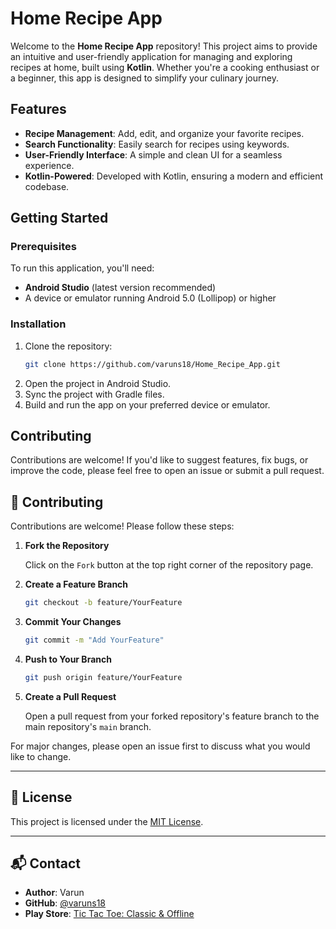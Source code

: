 # Home Recipe App

Welcome to the **Home Recipe App** repository! This project aims to provide an intuitive and user-friendly application for managing and exploring recipes at home, built using **Kotlin**. Whether you're a cooking enthusiast or a beginner, this app is designed to simplify your culinary journey.

## Features

- **Recipe Management**: Add, edit, and organize your favorite recipes.
- **Search Functionality**: Easily search for recipes using keywords.
- **User-Friendly Interface**: A simple and clean UI for a seamless experience.
- **Kotlin-Powered**: Developed with Kotlin, ensuring a modern and efficient codebase.

## Getting Started

### Prerequisites

To run this application, you'll need:

- **Android Studio** (latest version recommended)
- A device or emulator running Android 5.0 (Lollipop) or higher

### Installation

1. Clone the repository:
   ```bash
   git clone https://github.com/varuns18/Home_Recipe_App.git
   ```
2. Open the project in Android Studio.
3. Sync the project with Gradle files.
4. Build and run the app on your preferred device or emulator.

## Contributing

Contributions are welcome! If you'd like to suggest features, fix bugs, or improve the code, please feel free to open an issue or submit a pull request.

## 🤝 Contributing

Contributions are welcome! Please follow these steps:

1. **Fork the Repository**

   Click on the `Fork` button at the top right corner of the repository page.

2. **Create a Feature Branch**

   ```bash
   git checkout -b feature/YourFeature
   ```

3. **Commit Your Changes**

   ```bash
   git commit -m "Add YourFeature"
   ```

4. **Push to Your Branch**

   ```bash
   git push origin feature/YourFeature
   ```

5. **Create a Pull Request**

   Open a pull request from your forked repository's feature branch to the main repository's `main` branch.

For major changes, please open an issue first to discuss what you would like to change.

---

## 📄 License

This project is licensed under the [MIT License](LICENSE).

---

## 📬 Contact

- **Author**: Varun
- **GitHub**: [@varuns18](https://github.com/varuns18)
- **Play Store**: [Tic Tac Toe: Classic & Offline](https://play.google.com/store/apps/details?id=com.ramphal.tictactoe)
